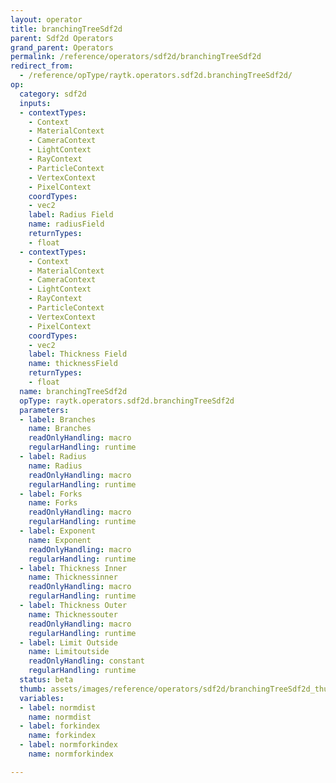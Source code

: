 ```yaml
---
layout: operator
title: branchingTreeSdf2d
parent: Sdf2d Operators
grand_parent: Operators
permalink: /reference/operators/sdf2d/branchingTreeSdf2d
redirect_from:
  - /reference/opType/raytk.operators.sdf2d.branchingTreeSdf2d/
op:
  category: sdf2d
  inputs:
  - contextTypes:
    - Context
    - MaterialContext
    - CameraContext
    - LightContext
    - RayContext
    - ParticleContext
    - VertexContext
    - PixelContext
    coordTypes:
    - vec2
    label: Radius Field
    name: radiusField
    returnTypes:
    - float
  - contextTypes:
    - Context
    - MaterialContext
    - CameraContext
    - LightContext
    - RayContext
    - ParticleContext
    - VertexContext
    - PixelContext
    coordTypes:
    - vec2
    label: Thickness Field
    name: thicknessField
    returnTypes:
    - float
  name: branchingTreeSdf2d
  opType: raytk.operators.sdf2d.branchingTreeSdf2d
  parameters:
  - label: Branches
    name: Branches
    readOnlyHandling: macro
    regularHandling: runtime
  - label: Radius
    name: Radius
    readOnlyHandling: macro
    regularHandling: runtime
  - label: Forks
    name: Forks
    readOnlyHandling: macro
    regularHandling: runtime
  - label: Exponent
    name: Exponent
    readOnlyHandling: macro
    regularHandling: runtime
  - label: Thickness Inner
    name: Thicknessinner
    readOnlyHandling: macro
    regularHandling: runtime
  - label: Thickness Outer
    name: Thicknessouter
    readOnlyHandling: macro
    regularHandling: runtime
  - label: Limit Outside
    name: Limitoutside
    readOnlyHandling: constant
    regularHandling: runtime
  status: beta
  thumb: assets/images/reference/operators/sdf2d/branchingTreeSdf2d_thumb.png
  variables:
  - label: normdist
    name: normdist
  - label: forkindex
    name: forkindex
  - label: normforkindex
    name: normforkindex

---
```

